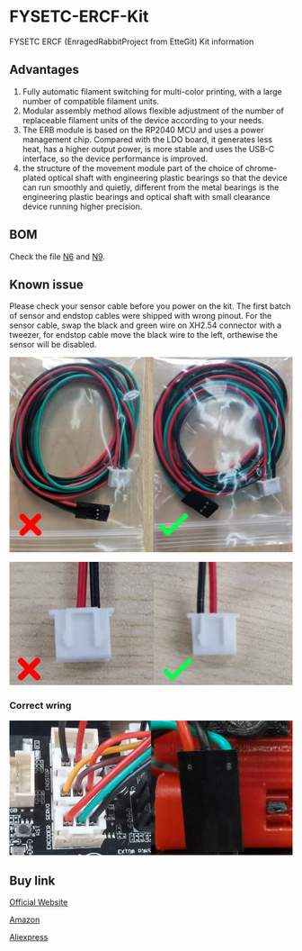 # FYSETC-ERCF-Kit

FYSETC ERCF (EnragedRabbitProject from EtteGit) Kit information

## Advantages

1. Fully automatic filament switching for multi-color printing, with a large number of compatible filament units.
2. Modular assembly method allows flexible adjustment of the number of replaceable filament units of the device according to your needs.
3. The ERB module is based on the RP2040 MCU and uses a power management chip. Compared with the LDO board, it generates less heat, has a higher output power, is more stable and uses the USB-C interface, so the device performance is improved.
4. the structure of the movement module part of the choice of chrome-plated optical shaft with engineering plastic bearings so that the device can run smoothly and quietly, different from the metal bearings is the engineering plastic bearings and optical shaft with small clearance device running higher precision.

## BOM

Check the file [N6](https://github.com/FYSETC/FYSETC-ERCF-Kit/blob/main/BOM-N6.xlsx) and [N9](https://github.com/FYSETC/FYSETC-ERCF-Kit/blob/main/BOM-N9.xlsx).

## Known issue

Please check your sensor cable before you power on the kit. The first batch of sensor and endstop cables were shipped with wrong pinout. For the sensor cable, swap the black and green wire on XH2.54 connector with a tweezer, for endstop cable move the black wire to the left, orthewise the sensor will be disabled.

![](wrong_wire.jpg)

![](endstop.jpg)

### Correct wring

![](right_wire.jpg)

## Buy link

[Official Website](https://www.fysetc.com/products/fysetc-enrager-rabbit-carrot-feederercf-erb-board-multi-material-mmu-kit-for-voron-switchwire-voron-trident-voron-2-4?_pos=1&_sid=a548ba1b3&_ss=r)

[Amazon](https://www.amazon.com/FYSETC-Printer-Material-Filament-TMC2209-9/dp/B0BS3RLFN4?th=1)

[Aliexpress](https://pt.aliexpress.com/item/1005004557941268.html)
